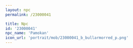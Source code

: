 ```yaml
---
layout: npc
permalink: /23000041

title: Npc
id: '23000041'
npc_name: 'Pamokan'
icon_url: 'portrait/mob/23000041_b_bullarmorred_p.png'
---
```

